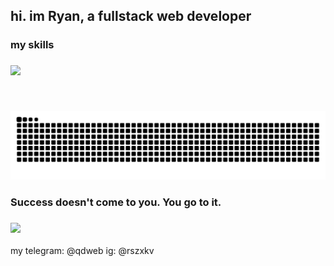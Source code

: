 <h2 align="left">hi. im Ryan, a fullstack web developer</h2>

###

<h3 align="left">my skills</h3>

###

<p align="left">
  <a href="https://skillicons.dev">
    <img src="https://skillicons.dev/icons?i=react,vite,tailwind,ts,py,js,sqlite,ubuntu,vercel,wordpress,html,css,django,unity,php,npm,figma" />
  </a>
</p>

###

<br clear="both">

<div align="left">
    
  ![snake gif](https://github.com/ishoep/ishoep/blob/output/github-snake-dark.svg)
</div>


<h3 align="left">Success doesn't come to you. You go to it.</h3>

###

<div align="left">
  <img height="120" src="https://media0.giphy.com/media/v1.Y2lkPTc5MGI3NjExNDZqc3B6b2xpcnhvNHByeW0xNjVoZDJsZXF2c3VxZWNtOGs5MHNyYiZlcD12MV9pbnRlcm5hbF9naWZfYnlfaWQmY3Q9Zw/sNUWF7fAUP2q4/giphy.gif"  />
</div>
<br>
my telegram: @qdweb
ig: @rszxkv

###
